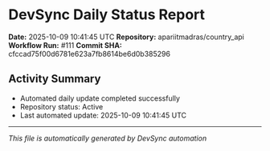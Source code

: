 # DevSync Daily Status Report

**Date:** 2025-10-09 10:41:45 UTC
**Repository:** apariitmadras/country_api
**Workflow Run:** #111
**Commit SHA:** cfccad75f00d6781e623a7fb8614be6d0b385296

## Activity Summary
- Automated daily update completed successfully
- Repository status: Active
- Last automated update: 2025-10-09 10:41:45 UTC

---
*This file is automatically generated by DevSync automation*
